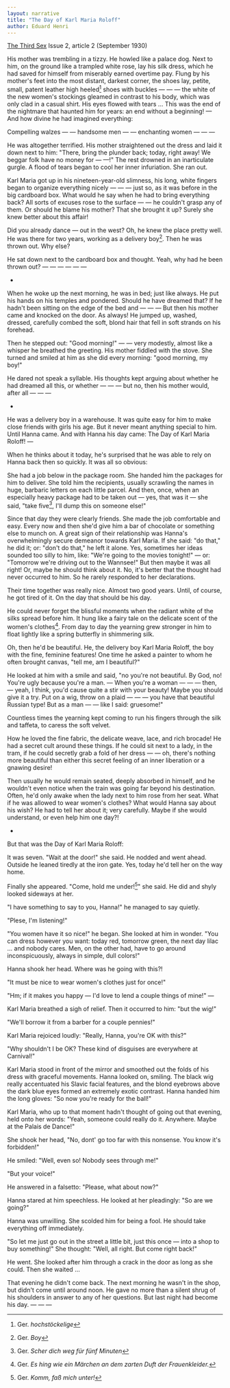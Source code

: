 ```yaml
---
layout: narrative
title: "The Day of Karl Maria Roloff"
author: Eduard Henri
---
```


[The Third Sex](/das-dritte-geschlecht/) Issue 2, article 2 (September 1930)

His mother was trembling in a tizzy. He howled like a palace dog. Next to him, on the ground like a trampled white rose, lay his silk dress, which he had saved for himself from miserably earned overtime pay. Flung by his mother's feet into the most distant, darkest corner, the shoes lay, petite, small, patent leather high heeled[^fn1] shoes with buckles &mdash; &mdash; &mdash; the white of the new women's stockings gleamed in contrast to his body, which was only clad in a casual shirt. His eyes flowed with tears &hellip; This was the end of the nightmare that haunted him for years: an end without a beginning! &mdash; And how divine he had imagined everything:

Compelling walzes &mdash; &mdash; handsome men &mdash; &mdash; enchanting women &mdash; &mdash; &mdash;

He was altogether terrified. His mother straightened out the dress and laid it down next to him: "There, bring the plunder back; today, right away! We beggar folk have no money for &mdash; &mdash;!" The rest drowned in an inarticulate gurgle. A flood of tears began to cool her inner infuriation. She ran out.

Karl Maria got up in his nineteen-year-old slimness, his long, white fingers began to organize everything nicely &mdash; &mdash; &mdash; just so, as it was before in the big cardboard box. What would he say when he had to bring everything back? All sorts of excuses rose to the surface &mdash; &mdash; he couldn't grasp any of them. Or should he blame his mother? That she brought it up? Surely she knew better about this affair!

Did you already dance &mdash; out in the west? Oh, he knew the place pretty well. He was there for two years, working as a delivery boy[^fn2]. Then he was thrown out. Why else?

He sat down next to the cardboard box and thought. Yeah, why had he been thrown out? &mdash; &mdash; &mdash; &mdash; &mdash; &mdash; 

*

When he woke up the next morning, he was in bed; just like always. He put his hands on his temples and pondered. Should he have dreamed that? If he hadn't been sitting on the edge of the bed and &mdash; &mdash; &mdash; But then his mother came and knocked on the door. As always! He jumped up, washed, dressed, carefully combed the soft, blond hair that fell in soft strands on his forehead.

Then he stepped out: "Good morning!" &mdash; &mdash; very modestly, almost like a whisper he breathed the greeting. His mother fiddled with the stove. She turned and smiled at him as she did every morning: "good morning, my boy!"

He dared not speak a syllable. His thoughts kept arguing about whether he had dreamed all this, or whether &mdash; &mdash; &mdash; but no, then his mother would, after all &mdash; &mdash; &mdash; 

*

He was a delivery boy in a warehouse. It was quite easy for him to make close friends with girls his age. But it never meant anything special to him. Until Hanna came. And with Hanna his day came: The Day of Karl Maria Roloff! &mdash;

When he thinks about it today, he's surprised that he was able to rely on Hanna back then so quickly. It was all so obvious:

She had a job below in the package room. She handed him the packages for him to deliver. She told him the recipients, usually scrawling the names in huge, barbaric letters on each little parcel. And then, once, when an especially heavy package had to be taken out &mdash; yes, that was it &mdash; she said, "take five[^fn3], I'll dump this on someone else!"

Since that day they were clearly friends. She made the job comfortable and easy. Every now and then she'd give him a bar of chocolate or something else to munch on. A great sign of their relationship was Hanna's overwhelmingly secure demeanor towards Karl Maria. If she said: "do that," he did it; or: "don't do that," he left it alone. Yes, sometimes her ideas sounded too silly to him, like: "We're going to the movies tonight!" &mdash; or: "Tomorrow we're driving out to the Wannsee!" But then maybe it was all right! Or, maybe he should think about it. No, it's better that the thought had never occurred to him. So he rarely responded to her declarations.

Their time together was really nice. Almost two good years. Until, of course, he got tired of it. On the day that should be his day.

He could never forget the blissful moments when the radiant white of the silks spread before him. It hung like a fairy tale on the delicate scent of the women's clothes[^fn4]. From day to day the yearning grew stronger in him to float lightly like a spring butterfly in shimmering silk. 

Oh, then he'd be beautiful. He, the delivery boy Karl Maria Roloff, the boy with the fine, feminine features! One time he asked a painter to whom he often brought canvas, "tell me, am I beautiful?"

He looked at him with a smile and said, "no you're not beautiful. By God, no! You're ugly because you're a man. &mdash; When you're a woman &mdash; &mdash; &mdash; then,  &mdash; yeah, I think, you'd cause quite a stir with your beauty! Maybe you should give it a try. Put on a wig, throw on a plaid &mdash; &mdash; &mdash; you have that beautiful Russian type! But as a man  &mdash; &mdash; like I said: gruesome!"

Countless times the yearning kept coming to run his fingers through the silk and taffeta, to caress the soft velvet.

How he loved the fine fabric, the delicate weave, lace, and rich brocade! He had a secret cult around these things. If he could sit next to a lady, in the tram, if he could secretly grab a fold of her dress &mdash; &mdash; oh, there's nothing more beautiful than either this secret feeling of an inner liberation or a gnawing desire! 

Then usually he would remain seated, deeply absorbed in himself, and he wouldn't even notice when the train was going far beyond his destination. Often, he'd only awake when the lady next to him rose from her seat. What if he was allowed to wear women's clothes? What would Hanna say about his wish? He had to tell her about it; very carefully. Maybe if she would understand, or even help him one day?!

*

But that was the Day of Karl Maria Roloff:

It was seven. "Wait at the door!" she said. He nodded and went ahead. Outside he leaned tiredly at the iron gate. Yes, today he'd tell her on the way home. 

Finally she appeared. "Come, hold me under![^fn5]" she said. He did and shyly looked sideways at her.

"I have something to say to you, Hanna!" he managed to say quietly.

"Plese, I'm listening!"

"You women have it so nice!" he began. She looked at him in wonder. "You can dress however you want: today red, tomorrow green, the next day lilac &hellip; and nobody cares. Men, on the other had, have to go around inconspicuously, always in simple, dull colors!"

Hanna shook her head. Where was he going with this?!

"It must be nice to wear women's clothes just for once!"

"Hm; if it makes you happy &mdash; I'd love to lend a couple things of mine!" &mdash;

Karl Maria breathed a sigh of relief. Then it occurred to him: "but the wig!"

"We'll borrow it from a barber for a couple pennies!"

Karl Maria rejoiced loudly: "Really, Hanna, you're OK with this?"

"Why shouldn't I be OK? These kind of disguises are everywhere at Carnival!"

Karl Maria stood in front of the mirror and smoothed out the folds of his dress with graceful movements. Hanna looked on, smiling. The black wig really accentuated his Slavic facial features, and the blond eyebrows above the dark blue eyes formed an extremely exotic contrast. Hanna handed him the long gloves: "So now you're ready for the ball!"

Karl Maria, who up to that moment hadn't thought of going out that evening, held onto her words: "Yeah, someone could really do it. Anywhere. Maybe at the Palais de Dance!"

She shook her head, "No, dont' go too far with this nonsense. You know it's forbidden!"

He smiled: "Well, even so! Nobody sees through me!" 

"But your voice!"

He answered in a falsetto: "Please, what about now?"

Hanna stared at him speechless. He looked at her pleadingly: "So are we going?"

Hanna was unwilling. She scolded him for being a fool. He should take everything off immediately.

"So let me just go out in the street a little bit, just this once &mdash; into a shop to buy something!" She thought: "Well, all right. But come right back!"

He went. She looked after him through a crack in the door as long as she could. Then she waited &hellip;

That evening he didn't come back. The next morning he wasn't in the shop, but didn't come until around noon. He gave no more than a silent shrug of his shoulders in answer to any of her questions. But last night had become his day. &mdash; &mdash; &mdash;

[^fn1]: Ger. _hochstöckelige_
[^fn2]: Ger. _Boy_
[^fn3]: Ger. _Scher dich weg für fünf Minuten_
[^fn4]: Ger. _Es hing wie ein Märchen an dem zarten Duft der Frauenkleider._
[^fn5]: Ger. _Komm, faß mich unter!_
